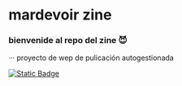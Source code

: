 # mardevoir zine

### bienvenide al repo del zine 😈

··· proyecto de wep de pulicación autogestionada

[![Static Badge](https://img.shields.io/badge/VISITAR%20WEB-%23ff5555?style=for-the-badge)](https://mardevour.github.io/zine/)
